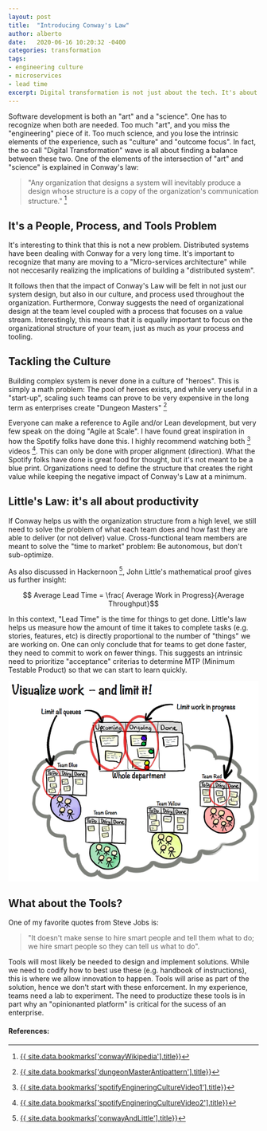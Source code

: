 ```yaml
---
layout: post
title:  "Introducing Conway's Law"
author: alberto
date:   2020-06-16 10:20:32 -0400
categories: transformation
tags:
- engineering culture
- microservices
- lead time
excerpt: Digital transformation is not just about the tech. It's about people, process and tools (in that order). As many industries continue their transformation journey, some core principles are arising. In 1967, Melvin Conway introduce a concept that is now known as "Conway's Law". It is very commonly used to describe how systems are designed and how teams are limited by different factors.  In this post, we describe some of these.
---
```

Software development is both an "art" and a "science". One has to recognize when both are needed. Too much "art", and you miss the "engineering" piece of it. Too much science, and you lose the intrinsic elements of the experience, such as "culture" and "outcome focus". In fact, the so call "Digital Transformation" wave is all about finding a balance between these two. One of the elements of the intersection of "art" and "science" is explained in Conway's law:

> "Any organization that designs a system will inevitably produce a design whose structure is a copy of the organization's communication structure." [^1]

## It's a People, Process, and Tools Problem
 It's interesting to think that this is not a new problem. Distributed systems have been dealing with Conway for a very long time. It's important to recognize that many are moving to a "Micro-services architecture" while not neccesarily realizing the implications of building a "distributed system".

 It follows then that the impact of Conway's Law will be felt in not just our system design, but also in our culture, and process used throughout the organization. Furthermore, Conway suggests the need of organizational design at the team level coupled with a process that focuses on a value stream. Interestingly, this means that it is equally important to focus on the organizational structure of your team, just as much as your process and tooling.

## Tackling the Culture
Building complex system is never done in a culture of "heroes". This is simply a math problem: The pool of heroes exists, and while very useful in a "start-up", scaling such teams can prove to be very expensive in the long term as enterprises create "Dungeon Masters" [^2]

Everyone can make a reference to Agile and/or Lean development, but very few speak on the doing "Agile at Scale". I have found great inspiration in how the Spotify folks have done this. I highly recommend watching both [^3] videos [^4]. This can only be done with proper alignment (direction). What the Spotify folks have done is great food for thought, but it's not meant to be a blue print. Organizations need to define the structure that creates the right value while keeping the negative impact of Conway's Law at a minimum.

## Little's Law: it's all about productivity
If Conway helps us with the organization structure from a high level, we still need to solve the problem of what each team does and how fast they are able to deliver (or not deliver) value. Cross-functional team members are meant to solve the "time to market" problem: Be autonomous, but don't sub-optimize.

As also discussed in Hackernoon [^5], John Little's mathematical proof gives us further insight:

$$ Average Lead Time = \frac{ Average Work in Progress}{Average Throughput}$$

In this context, "Lead Time" is the time for things to get done. Little's law helps us measure how the amount of time it takes to complete tasks (e.g. stories, features, etc) is directly proportional to the number of "things" we are working on. One can only conclude that for teams to get done faster, they need to commit to work on fewer things. This suggests an intrinsic need to prioritize "acceptance" criterias to determine MTP (Minimum Testable Product) so that we can start to learn quickly.

![Limit The Work](/assets/img/2020/visualize-work-and-limit-it.png#imageInPost "Limit The work")

## What about the Tools?
One of my favorite quotes from Steve Jobs is:

> "It doesn't make sense to hire smart people and tell them what to do; we hire smart people so they can tell us what to do".

Tools will most likely be needed to design and implement solutions. While we need to codify how to best use these (e.g. handbook of instructions), this is where we allow innovation to happen. Tools will arise as part of the solution, hence we don't start with these enforcement. In my experience, teams need a lab to experiment. The need to productize these tools is in part why an "opinionanted platform" is critical for the sucess of an enterprise.


#### References:
[^1]: [{{ site.data.bookmarks['conwayWikipedia'].title}}]({{site.data.bookmarks['conwayWikipedia'].url}})
[^2]: [{{ site.data.bookmarks['dungeonMasterAntipattern'].title}}]({{site.data.bookmarks['dungeonMasterAntipattern'].url}})
[^3]: [{{ site.data.bookmarks['spotifyEngineringCultureVideo1'].title}}]({{site.data.bookmarks['spotifyEngineringCultureVideo1'].url}})
[^4]: [{{ site.data.bookmarks['spotifyEngineringCultureVideo2'].title}}]({{site.data.bookmarks['spotifyEngineringCultureVideo2'].url}})
[^5]: [{{ site.data.bookmarks['conwayAndLittle'].title}}]({{site.data.bookmarks['conwayAndLittle'].url}})
